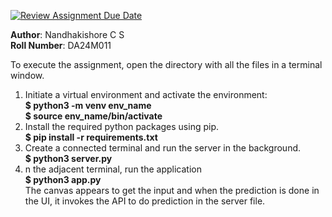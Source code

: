 [![Review Assignment Due Date](https://classroom.github.com/assets/deadline-readme-button-22041afd0340ce965d47ae6ef1cefeee28c7c493a6346c4f15d667ab976d596c.svg)](https://classroom.github.com/a/irjfaQnA)

**Author**: Nandhakishore C S \
**Roll Number**: DA24M011 

To execute the assignment, open the directory with all the files in a terminal window. 

1. Initiate a virtual environment and activate the environment: \
   **$ python3 -m venv env\_name** \
   **$ source env\_name/bin/activate**
2. Install the required python packages using pip. \
**$ pip install -r requirements.txt**
3. Create a connected terminal and run the server in the background. \
**$ python3 server.py**
4. n the adjacent terminal, run the application \
**$ python3 app.py** \
The canvas appears to get the input and when the prediction is done in the UI, it invokes the API to do prediction in the server file. 
